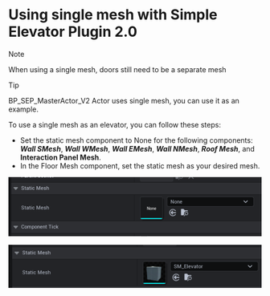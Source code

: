# Using single mesh with Simple Elevator Plugin 2.0

>[!Note]
>When using a single mesh, doors still need to be a separate mesh

>[!Tip]
>BP_SEP_MasterActor_V2 Actor uses single mesh, you can use it as an example.

To use a single mesh as an elevator, you can follow these steps:
- Set the static mesh component to None for the following components: ***Wall SMesh***, ***Wall WMesh***, ***Wall EMesh***, ***Wall NMesh***, ***Roof Mesh***, and **Interaction Panel Mesh**.
- In the Floor Mesh component, set the static mesh as your desired mesh.

![None](../img/UnrealEditor_T9W8z2dNqp.png)

![Target](../img/UnrealEditor_uhcYKGWSvl.png)